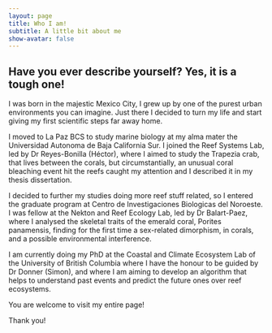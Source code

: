 ```yaml
---
layout: page
title: Who I am!
subtitle: A little bit about me
show-avatar: false
---
```


## Have you ever describe yourself? Yes, it is a tough one!

I was born in the majestic Mexico City, I grew up by one of the purest urban environments you can imagine. Just there I decided to turn my life and start giving my first scientific steps far away home. 

I moved to La Paz BCS to study marine biology at my alma mater the Universidad Autonoma de Baja California Sur. I joined the Reef Systems Lab, led by Dr Reyes-Bonilla (Héctor), where I aimed to study the Trapezia crab, that lives between the corals, but circumstantially, an unusual coral bleaching event hit the reefs caught my attention and I described it in my thesis dissertation.

I decided to further my studies doing more reef stuff related, so I entered the graduate program at Centro de Investigaciones Biologicas del Noroeste. I was fellow at the Nekton and Reef Ecology Lab, led by Dr Balart-Paez, where I analysed the skeletal traits of the emerald coral, Porites panamensis, finding for the first time a sex-related dimorphism, in corals, and a possible environmental interference. 

I am currently doing my PhD at the Coastal and Climate Ecosystem Lab of the University of British Columbia where I have the honour to be guided by Dr Donner (Simon), and where I am aiming to develop an algorithm that helps to understand past events and predict the future ones over reef ecosystems. 

You are welcome to visit my entire page! 

Thank you!

